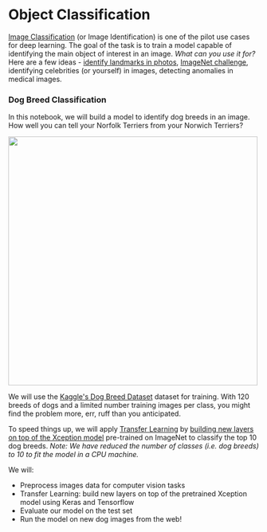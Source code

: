 # Object Classification

[Image Classification](https://en.wikipedia.org/wiki/Computer_vision#Recognition) (or Image Identification) is one of the pilot use cases for deep learning. The goal of the task is to train a model capable of identifying the main object of interest in an image. *What can you use it for?* Here are a few ideas - [identify landmarks in photos](https://ai.googleblog.com/2018/03/google-landmarks-new-dataset-and.html), [ImageNet challenge](http://www.image-net.org/challenges/LSVRC/), identifying celebrities (or yourself) in images, detecting anomalies in medical images.

### Dog Breed Classification

In this notebook, we will build a model to identify dog breeds in an image. How well you can tell your Norfolk Terriers from your Norwich Terriers? 

<img src="https://raw.githubusercontent.com/floydhub/image-classification-template/master/images/classification.png" width="500" height="500" align="center"/>

We will use the [Kaggle's Dog Breed Dataset](https://www.kaggle.com/c/dog-breed-identification) dataset for training. With 120 breeds of dogs and a limited number training images per class, you might find the problem more, err, ruff than you anticipated. 

To speed things up, we will apply [Transfer Learning](https://cs231n.github.io/transfer-learning/) by [building new layers on top of the Xception model]( https://www.depends-on-the-definition.com/transfer-learning-for-dog-breed-identification/mode) pre-trained on ImageNet to classify the top 10 dog breeds. *Note: We have reduced the number of classes (i.e. dog breeds) to 10 to fit the model in a CPU machine.*

We will:
- Preprocess images data for computer vision tasks
- Transfer Learning: build new layers on top of the pretrained Xception model using Keras and Tensorflow
- Evaluate our model on the test set
- Run the model on new dog images from the web!
